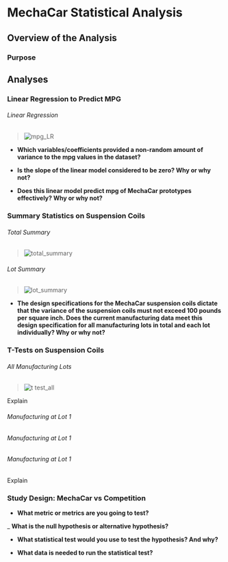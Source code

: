 # MechaCar Statistical Analysis

## Overview of the Analysis 

### Purpose


## Analyses

### Linear Regression to Predict MPG

###### Linear Regression
> ![mpg_LR](https://user-images.githubusercontent.com/77405273/118402318-43efdf80-b61e-11eb-84c0-2e6fa2a36ebd.png)

- **Which variables/coefficients provided a non-random amount of variance to the mpg values in the dataset?**



- **Is the slope of the linear model considered to be zero? Why or why not?**



- **Does this linear model predict mpg of MechaCar prototypes effectively? Why or why not?**



### Summary Statistics on Suspension Coils

###### Total Summary
> ![total_summary](https://user-images.githubusercontent.com/77405273/118402319-44887600-b61e-11eb-8423-f5e8544f9579.png)

###### Lot Summary
> ![lot_summary](https://user-images.githubusercontent.com/77405273/118402321-45210c80-b61e-11eb-88eb-048d3c60908c.png)

- **The design specifications for the MechaCar suspension coils dictate that the variance of the suspension coils must not exceed 100 pounds per square inch. Does the current manufacturing data meet this design specification for all manufacturing lots in total and each lot individually? Why or why not?**



### T-Tests on Suspension Coils

###### All Manufacturing Lots
> ![t test_all](https://user-images.githubusercontent.com/77405273/118402323-45210c80-b61e-11eb-9ebd-b7654520ebf9.png)

Explain

###### Manufacturing at Lot 1
> 
###### Manufacturing at Lot 1
> 
###### Manufacturing at Lot 1
> 

Explain

### Study Design: MechaCar vs Competition

- **What metric or metrics are you going to test?**



_ **What is the null hypothesis or alternative hypothesis?**



- **What statistical test would you use to test the hypothesis? And why?**



- **What data is needed to run the statistical test?**


